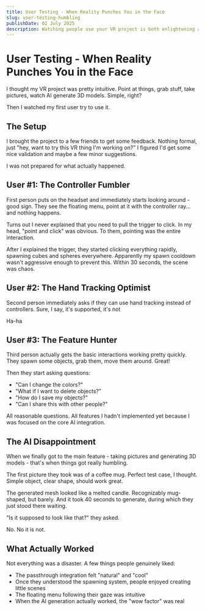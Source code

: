 ```yaml
---
title: User Testing - When Reality Punches You in the Face
slug: user-testing-humbling
publishDate: 02 July 2025
description: Watching people use your VR project is both enlightening and terrifying
---
```


# User Testing - When Reality Punches You in the Face

I thought my VR project was pretty intuitive. Point at things, grab stuff, take pictures, watch AI generate 3D models. Simple, right?

Then I watched my first user try to use it.

## The Setup

I brought the project to a few friends to get some feedback. Nothing formal, just "hey, want to try this VR thing I'm working on?" I figured I'd get some nice validation and maybe a few minor suggestions.

I was not prepared for what actually happened.

## User #1: The Controller Fumbler

First person puts on the headset and immediately starts looking around - good sign. They see the floating menu, point at it with the controller ray... and nothing happens.

Turns out I never explained that you need to pull the trigger to click. In my head, "point and click" was obvious. To them, pointing was the entire interaction.

After I explained the trigger, they started clicking everything rapidly, spawning cubes and spheres everywhere. Apparently my spawn cooldown wasn't aggressive enough to prevent this. Within 30 seconds, the scene was chaos.

## User #2: The Hand Tracking Optimist

Second person immediately asks if they can use hand tracking instead of controllers. Sure, I say, it's supported, it's not

Ha-ha

## User #3: The Feature Hunter

Third person actually gets the basic interactions working pretty quickly. They spawn some objects, grab them, move them around. Great!

Then they start asking questions:
- "Can I change the colors?"
- "What if I want to delete objects?"
- "How do I save my objects?"
- "Can I share this with other people?"

All reasonable questions. All features I hadn't implemented yet because I was focused on the core AI integration.

## The AI Disappointment

When we finally got to the main feature - taking pictures and generating 3D models - that's when things got really humbling.

The first picture they took was of a coffee mug. Perfect test case, I thought. Simple object, clear shape, should work great.

The generated mesh looked like a melted candle. Recognizably mug-shaped, but barely. And it took 40 seconds to generate, during which they just stood there waiting.

"Is it supposed to look like that?" they asked.

No. No it is not.

## What Actually Worked

Not everything was a disaster. A few things people genuinely liked:

- The passthrough integration felt "natural" and "cool"
- Once they understood the spawning system, people enjoyed creating little scenes
- The floating menu following their gaze was intuitive
- When the AI generation actually worked, the "wow factor" was real
